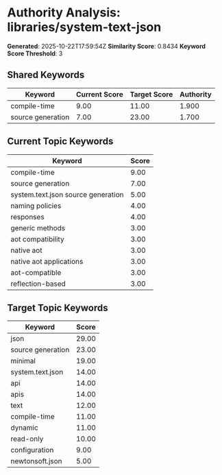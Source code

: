 # Authority Analysis: libraries/system-text-json

**Generated**: 2025-10-22T17:59:54Z
**Similarity Score**: 0.8434
**Keyword Score Threshold**: 3

## Shared Keywords

| Keyword | Current Score | Target Score | Authority |
|---------|---------------|--------------|-----------|
| compile-time | 9.00 | 11.00 | 1.900 |
| source generation | 7.00 | 23.00 | 1.700 |

## Current Topic Keywords

| Keyword | Score |
|---------|-------|
| compile-time | 9.00 |
| source generation | 7.00 |
| system.text.json source generation | 5.00 |
| naming policies | 4.00 |
| responses | 4.00 |
| generic methods | 3.00 |
| aot compatibility | 3.00 |
| native aot | 3.00 |
| native aot applications | 3.00 |
| aot-compatible | 3.00 |
| reflection-based | 3.00 |

## Target Topic Keywords

| Keyword | Score |
|---------|-------|
| json | 29.00 |
| source generation | 23.00 |
| minimal | 19.00 |
| system.text.json | 14.00 |
| api | 14.00 |
| apis | 14.00 |
| text | 12.00 |
| compile-time | 11.00 |
| dynamic | 11.00 |
| read-only | 10.00 |
| configuration | 9.00 |
| newtonsoft.json | 5.00 |

